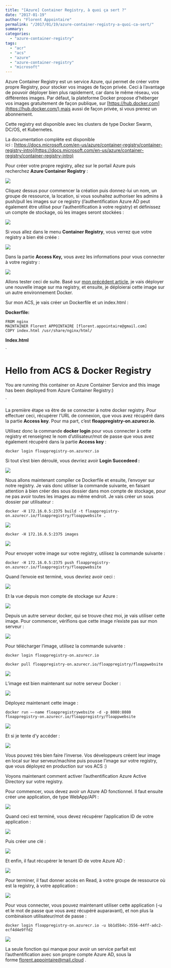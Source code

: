 ```yaml
---
title: "[Azure] Container Registry, à quoi ça sert ?"
date: "2017-01-19"
author: "Florent Appointaire"
permalink: "/2017/01/19/azure-container-registry-a-quoi-ca-sert/"
summary:
categories: 
  - "azure-container-registry"
tags: 
  - "acr"
  - "acs"
  - "azure"
  - "azure-container-registry"
  - "microsoft"
---
```

Azure Container Registry est un service Azure, qui permet de créer votre propre Registry, pour stocker vos images de façon privée. Ceci à l’avantage de pouvoir déployer bien plus rapidement, car dans le même réseau, vos différentes images. Par défaut, la plateforme Docker propose d’héberger vos images gratuitement de façon publique, sur [https://hub.docker.com](https://hub.docker.com/) mais aussi de façon privée, si vous prenez un abonnement.

Cette registry est disponible avec les clusters de type Docker Swarm, DC/OS, et Kubernetes.

La documentation complète est disponible ici : [https://docs.microsoft.com/en-us/azure/container-registry/container-registry-intro](https://docs.microsoft.com/en-us/azure/container-registry/container-registry-intro)

Pour créer votre propre registry, allez sur le portail Azure puis recherchez **Azure Container Registry** :

[![](https://cloudyjourney.fr/wp-content/uploads/2018/01/pastedimage1484733728652v2.png)](https://cloudyjourney.fr/wp-content/uploads/2018/01/pastedimage1484733728652v2.png)

Cliquez dessus pour commencer la création puis donnez-lui un nom, un groupe de ressource, la location, si vous souhaitez authoriser les admins à push/pull les images sur ce registry (l’authentification Azure AD peut également être utilisé pour l’authentification à votre registry) et définissez un compte de stockage, où les images seront stockées :

[![](https://cloudyjourney.fr/wp-content/uploads/2018/01/pastedimage1484733743470v3.png)](https://cloudyjourney.fr/wp-content/uploads/2018/01/pastedimage1484733743470v3.png)

Si vous allez dans le menu **Container Registry**, vous verrez que votre registry a bien été créée :

[![](https://cloudyjourney.fr/wp-content/uploads/2018/01/pastedimage1484733762021v4.png)](https://cloudyjourney.fr/wp-content/uploads/2018/01/pastedimage1484733762021v4.png)

Dans la partie **Access Key,** vous avez les informations pour vous connecter à votre registry :

[![](https://cloudyjourney.fr/wp-content/uploads/2018/01/pastedimage1484733773833v5.png)](https://cloudyjourney.fr/wp-content/uploads/2018/01/pastedimage1484733773833v5.png)

Allons tester ceci de suite. Basé sur [mon précédent article](https://cloudyjourney.fr/2017/01/18/azure-container-service-comment-bien-debuter/), je vais déployer une nouvelle image sur ma registry, et ensuite, je déploierai cette image sur un autre environnement Docker.

Sur mon ACS, je vais créer un Dockerfile et un index.html :

**Dockerfile:**

```
FROM nginx
MAINTAINER Florent APPOINTAIRE [florent.appointaire@gmail.com]
COPY index.html /usr/share/nginx/html/
```

**Index.html**

`
<html>
<head>
<link href="https://maxcdn.bootstrapcdn.com/bootstrap/3.3.5/css/bootstrap.min.css" rel="stylesheet" integrity="sha256-MfvZlkHCEqatNoGiOXveE8FIwMzZg4W85qfrfIFBfYc= sha512-dTfge/zgoMYpP7QbHy4gWMEGsbsdZeCXz7irItjcC3sPUFtf0kuFbDz/ixG7ArTxmDjLXDmezHubeNikyKGVyQ==" crossorigin="anonymous">
<title>FlorentAppointaire.cloud</title>
</head>
<body>
<div class="container">
<h1>Hello from ACS & Docker Registry</h1>
<p>You are running this container on Azure Container Service and this image has been deployed from Azure Container Registry:)</p>
</div>
</body>
</html>
`

La première étape va être de se connecter à notre docker registry. Pour effectuer ceci, récupérer l’URL de connexion, que vous avez récupéré dans la partie **Access key**. Pour ma part, c’est **floappregistry-on.azurecr.io**.

Utilisez donc la commande **docker login** pour vous connecter à cette registry et renseignez le nom d’utilisateur/mot de passe que vous avez également récupéré dans la partie **Access key** :

`docker login floappregistry-on.azurecr.io`

Si tout s’est bien déroulé, vous devriez avoir **Login Succedeed :**

[![](https://cloudyjourney.fr/wp-content/uploads/2018/01/pastedimage1484733865545v7.png)](https://cloudyjourney.fr/wp-content/uploads/2018/01/pastedimage1484733865545v7.png)

Nous allons maintenant compiler ce Dockerfile et ensuite, l’envoyer sur notre registry. Je vais donc utiliser la commande suivante, en faisant attention à bien créer des sous dossier dans mon compte de stockage, pour ne pas avoir toutes les images au même endroit. Je vais créer un sous dossier par utilisateur :

`docker -H 172.16.0.5:2375 build -t floappregistry-on.azurecr.io/floappregistry/floappwebsite .`

[![](https://cloudyjourney.fr/wp-content/uploads/2018/01/pastedimage1484733904475v8.png)](https://cloudyjourney.fr/wp-content/uploads/2018/01/pastedimage1484733904475v8.png)

`docker -H 172.16.0.5:2375 images`

[![](https://cloudyjourney.fr/wp-content/uploads/2018/01/pastedimage1484733913365v9.png)](https://cloudyjourney.fr/wp-content/uploads/2018/01/pastedimage1484733913365v9.png)

Pour envoyer votre image sur votre registry, utilisez la commande suivante :

`docker -H 172.16.0.5:2375 push floappregistry-on.azurecr.io/floappregistry/floappwebsite`

Quand l’envoie est terminé, vous devriez avoir ceci :

[![](https://cloudyjourney.fr/wp-content/uploads/2018/01/pastedimage1484733936340v10.png)](https://cloudyjourney.fr/wp-content/uploads/2018/01/pastedimage1484733936340v10.png)

Et la vue depuis mon compte de stockage sur Azure :

[![](https://cloudyjourney.fr/wp-content/uploads/2018/01/pastedimage1484733941459v11.png)](https://cloudyjourney.fr/wp-content/uploads/2018/01/pastedimage1484733941459v11.png)

Depuis un autre serveur docker, qui se trouve chez moi, je vais utiliser cette image. Pour commencer, vérifions que cette image n’existe pas sur mon serveur :

[![](https://cloudyjourney.fr/wp-content/uploads/2018/01/pastedimage1484733947192v12.png)](https://cloudyjourney.fr/wp-content/uploads/2018/01/pastedimage1484733947192v12.png)

Pour télécharger l’image, utilisez la commande suivante :

`docker login floappregistry-on.azurecr.io`

`docker pull floappregistry-on.azurecr.io/floappregistry/floappwebsite`

[![](https://cloudyjourney.fr/wp-content/uploads/2018/01/pastedimage1484733964342v13.png)](https://cloudyjourney.fr/wp-content/uploads/2018/01/pastedimage1484733964342v13.png)

L’image est bien maintenant sur notre serveur Docker :

[![](https://cloudyjourney.fr/wp-content/uploads/2018/01/pastedimage1484733969339v14.png)](https://cloudyjourney.fr/wp-content/uploads/2018/01/pastedimage1484733969339v14.png)

Déployez maintenant cette image :

`docker run –-name floappregistrywebsite -d -p 8080:8080 floappregistry-on.azurecr.io/floappregistry/floappwebsite`

[![](https://cloudyjourney.fr/wp-content/uploads/2018/01/pastedimage1484733982840v15.png)](https://cloudyjourney.fr/wp-content/uploads/2018/01/pastedimage1484733982840v15.png)

Et si je tente d’y accéder :

[![](https://cloudyjourney.fr/wp-content/uploads/2018/01/pastedimage1484733999578v17.png)](https://cloudyjourney.fr/wp-content/uploads/2018/01/pastedimage1484733999578v17.png)

Vous pouvez très bien faire l’inverse. Vos développeurs créent leur image en local sur leur serveur/machine puis pousse l’image sur votre registry, que vous déployez en production sur vos ACS :)

Voyons maintenant comment activer l’authentification Azure Active Directory sur votre registry.

Pour commencer, vous devez avoir un Azure AD fonctionnel. Il faut ensuite créer une application, de type WebApp/API :

[![](https://cloudyjourney.fr/wp-content/uploads/2018/01/pastedimage1484734024898v18.png)](https://cloudyjourney.fr/wp-content/uploads/2018/01/pastedimage1484734024898v18.png)

Quand ceci est terminé, vous devez récupérer l’application ID de votre application :

[![](https://cloudyjourney.fr/wp-content/uploads/2018/01/pastedimage1484734029874v19.png)](https://cloudyjourney.fr/wp-content/uploads/2018/01/pastedimage1484734029874v19.png)

Puis créer une clé :

[![](https://cloudyjourney.fr/wp-content/uploads/2018/01/pastedimage1484734034721v20.png)](https://cloudyjourney.fr/wp-content/uploads/2018/01/pastedimage1484734034721v20.png)

Et enfin, il faut récupérer le tenant ID de votre Azure AD :

[![](https://cloudyjourney.fr/wp-content/uploads/2018/01/pastedimage1484734038732v21.png)](https://cloudyjourney.fr/wp-content/uploads/2018/01/pastedimage1484734038732v21.png)

Pour terminer, il faut donner accès en Read, à votre groupe de ressource où est la registry, à votre application :

[![](https://cloudyjourney.fr/wp-content/uploads/2018/01/pastedimage1484734046793v22.png)](https://cloudyjourney.fr/wp-content/uploads/2018/01/pastedimage1484734046793v22.png)

Pour vous connecter, vous pouvez maintenant utiliser cette application (-u et le mot de passe que vous avez récupéré auparavant), et non plus la combinaison utilisateur/mot de passe :

`docker login floappregistry-on.azurecr.io -u bb1d5b4c-3556-44ff-adc2-ecf4d4e9ffd2`

[![](https://cloudyjourney.fr/wp-content/uploads/2018/01/pastedimage1484734056906v23.png)](https://cloudyjourney.fr/wp-content/uploads/2018/01/pastedimage1484734056906v23.png)

La seule fonction qui manque pour avoir un service parfait est l’authentification avec son propre compte Azure AD, sous la forme [florent.appointaire@mail.cloud](mailto:florent.appointaire@mail.cloud) .
